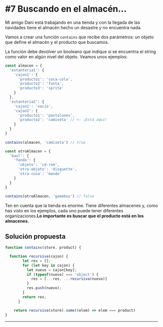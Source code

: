 # #7 Buscando en el almacén... 

Mi amigo Dani está trabajando en una tienda y con la llegada de las navidades tiene el almacén hecho un desastre y no encuentra nada.

Vamos a crear una función ```contains``` que recibe dos parámetros: un objeto que define el almacén y el producto que buscamos.

La función debe devolver un booleano que indique si se encuentra el string como valor en algún nivel del objeto. 
Veamos unos ejemplos:

```javascript
const almacen = {
  'estanteria1': {
    'cajon1': {
      'producto1': 'coca-cola',
      'producto2': 'fanta',
      'producto3': 'sprite'
    }
  },
  'estanteria2': {
    'cajon1': 'vacio',
    'cajon2': {
      'producto1': 'pantalones',
      'producto2': 'camiseta' // <- ¡Está aquí!
    }
  }
}
            
contains(almacen, 'camiseta') // true

const otroAlmacen = {
  'baul': {
    'fondo': {
      'objeto': 'cd-rom',
      'otro-objeto': 'disquette',
      'otra-cosa': 'mando'
    }
  }
}
  
contains(otroAlmacen, 'gameboy') // false
```

Ten en cuenta que la tienda es enorme. Tiene diferentes almacenes y, como has visto en los ejemplos, cada uno puede tener diferentes organizaciones.**Lo importante es buscar que el producto está en los almacenes.**

## Solución propuesta

```javascript
function contains(store, product) {

  function recursiva(cajon) {
        let res = [];
        for (let key in cajon) {
          let nuevo = cajon[key];
          if (typeof(nuevo) === 'object') {
            res = [...res, ...recursiva(nuevo)]
          }
          res.push(nuevo);
        }
        return res;
      }

    return recursiva(store).some((elem) => elem === product)
}
```

---